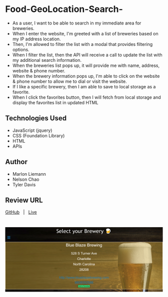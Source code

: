 # Food-GeoLocation-Search-

* As a user, I want to be able to search in my immediate area for breweries. 
* When I enter the website, I'm greeted with a list of breweries based on my IP address location. 
* Then, I'm allowed to filter the list with a modal that provides filtering options. 
* When I filter the list, then the API will receive a call to update the list with my additional search information. 
* When the breweries list pops up, it will provide me with name, address, website & phone number. 
* When the brewery information pops up, I'm able to click on the website & phone number to allow me to dial or visit the website. 
* If I like a specific brewery, then I am able to save to local storage as a favorite. 
* When I click the favorites button, then I will fetch from local storage and display the favorites list in updated HTML

## Technologies Used
* JavaScript (jquery)
* CSS (Foundation Library)
* HTML
* APIs
  
## Author
* Marlon Liemann
* Nelson Chao
* Tyler Davis
    

## Review URL
[GitHub](https://github.com/nchao98/Food-GeoLocation-Search-) &nbsp; | &nbsp; 
[Live](https://nchao98.github.io/Food-GeoLocation-Search-/)

#

![Screenshot of deployed BrewPub website](./images/screenshot.png)
